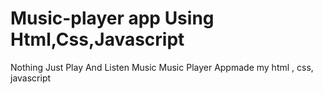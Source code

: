 # Music-player app Using Html,Css,Javascript

Nothing Just Play And Listen Music
Music Player Appmade my html , css, javascript
